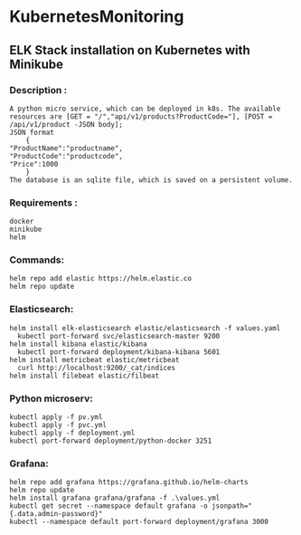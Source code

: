 # KubernetesMonitoring
## ELK Stack installation on Kubernetes with Minikube


### Description : 
    A python micro service, which can be deployed in k8s. The available resources are [GET = "/","api/v1/products?ProductCode="], [POST = /api/v1/product -JSON body];
    JSON format 
        {
    "ProductName":"productname",
    "ProductCode":"productcode",
    "Price":1000
        }
    The database is an sqlite file, which is saved on a persistent volume.

### Requirements :
    docker
    minikube
    helm

### Commands: 
    helm repo add elastic https://helm.elastic.co
    helm repo update
### Elasticsearch:
    helm install elk-elasticsearch elastic/elasticsearch -f values.yaml
      kubectl port-forward svc/elasticsearch-master 9200
    helm install kibana elastic/kibana
      kubectl port-forward deployment/kibana-kibana 5601
    helm install metricbeat elastic/metricbeat
      curl http://localhost:9200/_cat/indices
    helm install filebeat elastic/filbeat
### Python microserv:
    kubectl apply -f pv.yml
    kubectl apply -f pvc.yml
    kubectl apply -f deployment.yml
    kubectl port-forward deployment/python-docker 3251
### Grafana:
    helm repo add grafana https://grafana.github.io/helm-charts
    helm repo update
    helm install grafana grafana/grafana -f .\values.yml
    kubectl get secret --namespace default grafana -o jsonpath="{.data.admin-password}"
    kubectl --namespace default port-forward deployment/grafana 3000


